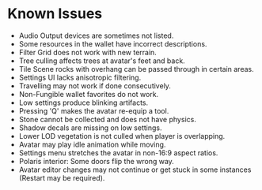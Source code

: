 # Known Issues
- Audio Output devices are sometimes not listed.
- Some resources in the wallet have incorrect descriptions.
- Filter Grid does not work with new terrain.
- Tree culling affects trees at avatar's feet and back.
- Tile Scene rocks with overhang can be passed through in certain areas.
- Settings UI lacks anisotropic filtering.
- Travelling may not work if done consecutively.
- Non-Fungible wallet favorites do not work.
- Low settings produce blinking artifacts.
- Pressing 'Q' makes the avatar re-equip a tool.
- Stone cannot be collected and does not have physics.
- Shadow decals are missing on low settings.
- Lower LOD vegetation is not culled when player is overlapping.
- Avatar may play idle animation while moving.
- Settings menu stretches the avatar in non-16:9 aspect ratios.
- Polaris interior: Some doors flip the wrong way.
- Avatar editor changes may not continue or get stuck in some instances (Restart may be required).
